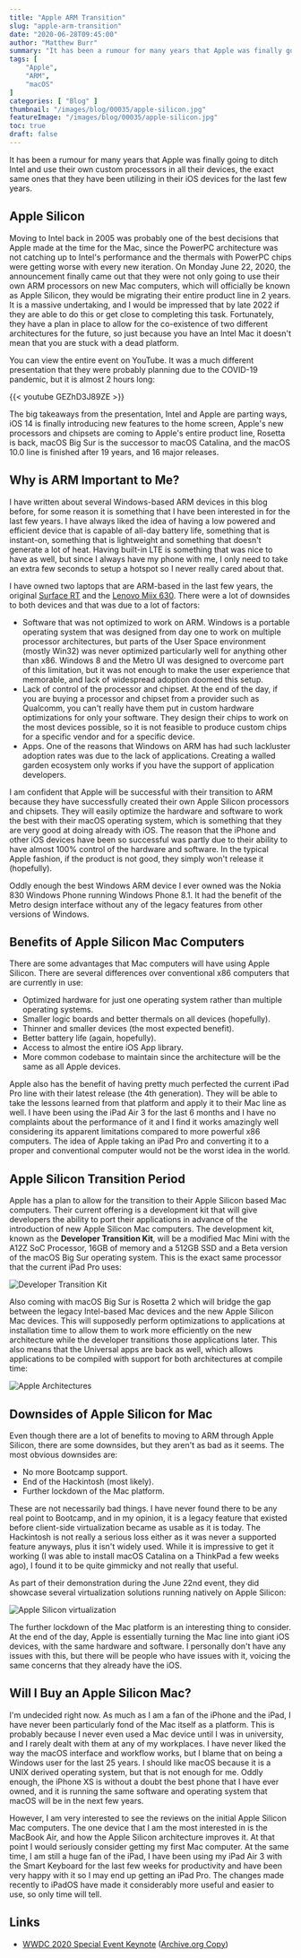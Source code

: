 ```yaml
---
title: "Apple ARM Transition"
slug: "apple-arm-transition"
date: "2020-06-28T09:45:00"
author: "Matthew Burr"
summary: "It has been a rumour for many years that Apple was finally going to ditch Intel and use their own custom processors in all their devices, the exact same ones that they have been utilizing in their iOS devices for the last few years."
tags: [
    "Apple",
    "ARM",
    "macOS"
]
categories: [ "Blog" ]
thumbnail: "/images/blog/00035/apple-silicon.jpg"
featureImage: "/images/blog/00035/apple-silicon.jpg"
toc: true
draft: false
---
```


It has been a rumour for many years that Apple was finally going to ditch Intel and use their own custom processors in all their devices, the exact same ones that they have been utilizing in their iOS devices for the last few years.

## Apple Silicon ##

Moving to Intel back in 2005 was probably one of the best decisions that Apple made at the time for the Mac, since the PowerPC architecture was not catching up to Intel's performance and the thermals with PowerPC chips were getting worse with every new iteration. On Monday June 22, 2020, the announcement finally came out that they were not only going to use their own ARM processors on new Mac computers, which will officially be known as Apple Silicon, they would be migrating their entire product line in 2 years. It is a massive undertaking, and I would be impressed that by late 2022 if they are able to do this or get close to completing this task. Fortunately, they have a plan in place to allow for the co-existence of two different architectures for the future, so just because you have an Intel Mac it doesn't mean that you are stuck with a dead platform.

You can view the entire event on YouTube. It was a much different presentation that they were probably planning due to the COVID-19 pandemic, but it is almost 2 hours long:

{{< youtube GEZhD3J89ZE >}}

The big takeaways from the presentation, Intel and Apple are parting ways, iOS 14 is finally introducing new features to the home screen, Apple's new processors and chipsets are coming to Apple's entire product line, Rosetta is back, macOS Big Sur is the successor to macOS Catalina, and the macOS 10.0 line is finished after 19 years, and 16 major releases.

## Why is ARM Important to Me? ##

I have written about several Windows-based ARM devices in this blog before, for some reason it is something that I have been interested in for the last few years. I have always liked the idea of having a low powered and efficient device that is capable of all-day battery life, something that is instant-on, something that is lightweight and something that doesn't generate a lot of heat. Having built-in LTE is something that was nice to have as well, but since I always have my phone with me, I only need to take an extra few seconds to setup a hotspot so I never really cared about that.

I have owned two laptops that are ARM-based in the last few years, the original [Surface RT](/blog/2018/08/05/windows-on-arm/) and the [Lenovo Miix 630](/blog/2018/10/04/lenovo-miix-630/). There were a lot of downsides to both devices and that was due to a lot of factors:

* Software that was not optimized to work on ARM. Windows is a portable operating system that was designed from day one to work on multiple processor architectures, but parts of the User Space environment (mostly Win32) was never optimized particularly well for anything other than x86. Windows 8 and the Metro UI was designed to overcome part of this limitation, but it was not enough to make the user experience that memorable, and lack of widespread adoption doomed this setup.
* Lack of control of the processor and chipset. At the end of the day, if you are buying a processor and chipset from a provider such as Qualcomm, you can't really have them put in custom hardware optimizations for only your software. They design their chips to work on the most devices possible, so it is not feasible to produce custom chips for a specific vendor and for a specific device.
* Apps. One of the reasons that Windows on ARM has had such lackluster adoption rates was due to the lack of applications. Creating a walled garden ecosystem only works if you have the support of application developers.

I am confident that Apple will be successful with their transition to ARM because they have successfully created their own Apple Silicon processors and chipsets. They will easily optimize the hardware and software to work the best with their macOS operating system, which is something that they are very good at doing already with iOS. The reason that the iPhone and other iOS devices have been so successful was partly due to their ability to have almost 100% control of the hardware and software. In the typical Apple fashion, if the product is not good, they simply won't release it (hopefully).

Oddly enough the best Windows ARM device I ever owned was the Nokia 830 Windows Phone running Windows Phone 8.1. It had the benefit of the Metro design interface without any of the legacy features from other versions of Windows.

## Benefits of Apple Silicon Mac Computers ##

There are some advantages that Mac computers will have using Apple Silicon. There are several differences over conventional x86 computers that are currently in use:

* Optimized hardware for just one operating system rather than multiple operating systems.
* Smaller logic boards and better thermals on all devices (hopefully).
* Thinner and smaller devices (the most expected benefit).
* Better battery life (again, hopefully).
* Access to almost the entire iOS App library.
* More common codebase to maintain since the architecture will be the same as all Apple devices.

Apple also has the benefit of having pretty much perfected the current iPad Pro line with their latest release (the 4th generation). They will be able to take the lessons learned from that platform and apply it to their Mac line as well. I have been using the iPad Air 3 for the last 6 months and I have no complaints about the performance of it and I find it works amazingly well considering its apparent limitations compared to more powerful x86 computers. The idea of Apple taking an iPad Pro and converting it to a proper and conventional computer would not be the worst idea in the world.

## Apple Silicon Transition Period ##

Apple has a plan to allow for the transition to their Apple Silicon based Mac computers. Their current offering is a development kit that will give developers the ability to port their applications in advance of the introduction of new Apple Silicon Mac computers. The development kit, known as the **Developer Transition Kit**, will be a modified Mac Mini with the A12Z SoC Processor, 16GB of memory and a 512GB SSD and a Beta version of the macOS Big Sur operating system. This is the exact same processor that the current iPad Pro uses:

![Developer Transition Kit](/images/blog/00035/mac-mini-transition-kit.jpg)

Also coming with macOS Big Sur is Rosetta 2 which will bridge the gap between the legacy Intel-based Mac devices and the new Apple Silicon Mac devices. This will supposedly perform optimizations to applications at installation time to allow them to work more efficiently on the new architecture while the developer transitions those applications later. This also means that the Universal apps are back as well, which allows applications to be compiled with support for both architectures at compile time:

![Apple Architectures](/images/blog/00035/apple-silicon-xcode-alert.jpg)

## Downsides of Apple Silicon for Mac ##

Even though there are a lot of benefits to moving to ARM through Apple Silicon, there are some downsides, but they aren't as bad as it seems. The most obvious downsides are:

* No more Bootcamp support.
* End of the Hackintosh (most likely).
* Further lockdown of the Mac platform.

These are not necessarily bad things. I have never found there to be any real point to Bootcamp, and in my opinion, it is a legacy feature that existed before client-side virtualization became as usable as it is today. The Hackintosh is not really a serious loss either as it was never a supported feature anyways, plus it isn't widely used. While it is impressive to get it working (I was able to install macOS Catalina on a ThinkPad a few weeks ago), I found it to be quite gimmicky and not really that useful.

As part of their demonstration during the June 22nd event, they did showcase several virtualization solutions running natively on Apple Silicon:

![Apple Silicon virtualization](/images/blog/00035/apple-silicon-3rd-party.jpg)

The further lockdown of the Mac platform is an interesting thing to consider. At the end of the day, Apple is essentially turning the Mac line into giant iOS devices, with the same hardware and software. I personally don't have any issues with this, but there will be people who have issues with it, voicing the same concerns that they already have the iOS.

## Will I Buy an Apple Silicon Mac? ##

I'm undecided right now. As much as I am a fan of the iPhone and the iPad, I have never been particularly fond of the Mac itself as a platform. This is probably because I never even used a Mac device until I was in university, and I rarely dealt with them at any of my workplaces. I have never liked the way the macOS interface and workflow works, but I blame that on being a Windows user for the last 25 years. I should like macOS because it is a UNIX derived operating system, but that is not enough for me. Oddly enough, the iPhone XS is without a doubt the best phone that I have ever owned, and it is running the same software and operating system that macOS will be in the next few years.

However, I am very interested to see the reviews on the initial Apple Silicon Mac computers. The one device that I am the most interested in is the MacBook Air, and how the Apple Silicon architecture improves it. At that point I would seriously consider getting my first Mac computer. At the same time, I am still a huge fan of the iPad, I have been using my iPad Air 3 with the Smart Keyboard for the last few weeks for productivity and have been very happy with it so I may end up getting an iPad Pro. The changes made recently to iPadOS have made it considerably more useful and easier to use, so only time will tell.

## Links ##

* [WWDC 2020 Special Event Keynote](https://www.apple.com/apple-events/june-2020/) ([Archive.org Copy](https://archive.org/details/wwdc-2020-special-event-keynote-june-22-2020-apple))
